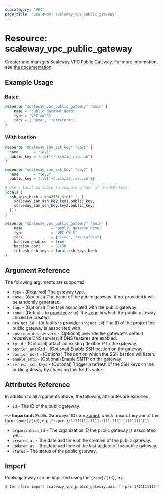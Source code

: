 ```yaml
---
subcategory: "VPC"
page_title: "Scaleway: scaleway_vpc_public_gateway"
---
```


# Resource: scaleway_vpc_public_gateway

Creates and manages Scaleway VPC Public Gateway.
For more information, see [the documentation](https://www.scaleway.com/en/developers/api/public-gateway).

## Example Usage

### Basic

```terraform
resource "scaleway_vpc_public_gateway" "main" {
    name = "public_gateway_demo"
    type = "VPC-GW-S"
    tags = ["demo", "terraform"]
}
```

### With bastion

```terraform
resource "scaleway_iam_ssh_key" "key1" {
  name       = "key1"
  public_key = file("~/.ssh/id_rsa.pub")
}

resource "scaleway_iam_ssh_key" "key2" {
  name       = "key2"
  public_key = file("~/.ssh/id_rsa.pub")}

# Use a local variable to compute a hash of the SSH keys
locals {
  ssh_keys_hash = sha256(join(",", [
    scaleway_iam_ssh_key.key1.public_key,
    scaleway_iam_ssh_key.key2.public_key,
  ]))
}

resource "scaleway_vpc_public_gateway" "main" {
    name             = "public_gateway_demo"
    type             = "VPC-GW-S"
    tags             = ["demo", "terraform"]
    bastion_enabled  = true
    bastion_port     = 61000
    refresh_ssh_keys = local.ssh_keys_hash
}
```

## Argument Reference

The following arguments are supported:

- `type` - (Required) The gateway type.
- `name` - (Optional) The name of the public gateway. If not provided it will be randomly generated.
- `tags` - (Optional) The tags associated with the public gateway.
- `zone` - (Defaults to [provider](../index.md#zone) `zone`) The [zone](../guides/regions_and_zones.md#zones) in which the public gateway should be created.
- `project_id` - (Defaults to [provider](../index.md#project_id) `project_id`) The ID of the project the public gateway is associated with.
- `upstream_dns_servers` - (Optional) override the gateway's default recursive DNS servers, if DNS features are enabled.
- `ip_id` - (Optional) attach an existing flexible IP to the gateway.
- `bastion_enabled` - (Optional) Enable SSH bastion on the gateway.
- `bastion_port` - (Optional) The port on which the SSH bastion will listen.
- `enable_smtp` - (Optional) Enable SMTP on the gateway.
- `refresh_ssh_keys` - (Optional) Trigger a refresh of the SSH keys on the public gateway by changing this field's value.

## Attributes Reference

In addition to all arguments above, the following attributes are exported:

- `id` - The ID of the public gateway.

~> **Important:** Public Gateways' IDs are [zoned](../guides/regions_and_zones.md#resource-ids), which means they are of the form `{zone}/{id}`, e.g. `fr-par-1/11111111-1111-1111-1111-111111111111`

- `organization_id` - The organization ID the public gateway is associated with.
- `created_at` - The date and time of the creation of the public gateway.
- `updated_at` - The date and time of the last update of the public gateway.
- `status` - The status of the public gateway.

## Import

Public gateway can be imported using the `{zone}/{id}`, e.g.

```bash
$ terraform import scaleway_vpc_public_gateway.main fr-par-1/11111111-1111-1111-1111-111111111111
```
